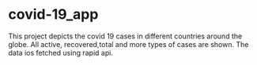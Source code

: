 # covid-19_app
This project depicts the covid 19 cases in different countries around the globe. All active, recovered,total and more types of cases are shown. The data ios fetched using rapid api.
